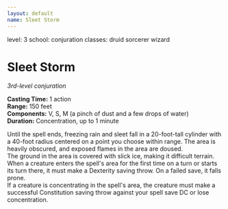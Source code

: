 ```yaml
---
layout: default
name: Sleet Storm
---
```

level: 3
school: conjuration
classes: druid
         sorcerer
         wizard

# Sleet Storm 
_3rd-level conjuration_ 

**Casting Time:** 1 action    
**Range:** 150 feet    
**Components:** V, S, M (a pinch of dust and a few drops of water)    
**Duration:** Concentration, up to 1 minute 

Until the spell ends, freezing rain and sleet fall in a 20-foot-tall cylinder with a 40-foot radius centered on a point you choose within range. The area is heavily obscured, and exposed flames in the area are doused.    
The ground in the area is covered with slick ice, making it difficult terrain. When a creature enters the spell's area for the first time on a turn or starts its turn there, it must make a Dexterity saving throw. On a failed save, it falls prone.    
If a creature is concentrating in the spell's area, the creature must make a successful Constitution saving throw against your spell save DC or lose concentration. 